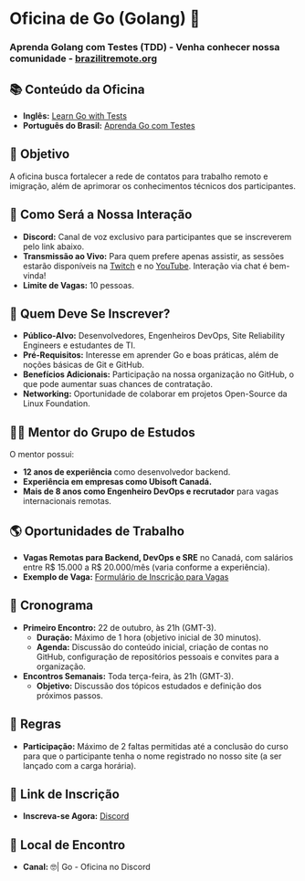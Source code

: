 # Oficina de Go (Golang) 🚀
### Aprenda Golang com Testes (TDD) - Venha conhecer nossa comunidade - [brazilitremote.org](https://www.brazilitremote.org/)


## 📚 Conteúdo da Oficina

- **Inglês:** [Learn Go with Tests](https://quii.gitbook.io/learn-go-with-tests/)
- **Português do Brasil:** [Aprenda Go com Testes](https://larien.gitbook.io/aprenda-go-com-testes)

## 🎯 Objetivo

A oficina busca fortalecer a rede de contatos para trabalho remoto e imigração, além de aprimorar os conhecimentos técnicos dos participantes.

## 🤝 Como Será a Nossa Interação

- **Discord:** Canal de voz exclusivo para participantes que se inscreverem pelo link abaixo.
- **Transmissão ao Vivo:** Para quem prefere apenas assistir, as sessões estarão disponíveis na [Twitch](https://www.twitch.tv) e no [YouTube](https://www.youtube.com). Interação via chat é bem-vinda!
- **Limite de Vagas:** 10 pessoas.

## 👥 Quem Deve Se Inscrever?

- **Público-Alvo:** Desenvolvedores, Engenheiros DevOps, Site Reliability Engineers e estudantes de TI.
- **Pré-Requisitos:** Interesse em aprender Go e boas práticas, além de noções básicas de Git e GitHub.
- **Benefícios Adicionais:** Participação na nossa organização no GitHub, o que pode aumentar suas chances de contratação.
- **Networking:** Oportunidade de colaborar em projetos Open-Source da Linux Foundation.

## 🧑‍🏫 Mentor do Grupo de Estudos

O mentor possui:
- **12 anos de experiência** como desenvolvedor backend.
- **Experiência em empresas como Ubisoft Canadá.**
- **Mais de 8 anos como Engenheiro DevOps e recrutador** para vagas internacionais remotas.

## 🌎 Oportunidades de Trabalho

- **Vagas Remotas para Backend, DevOps e SRE** no Canadá, com salários entre R$ 15.000 a R$ 20.000/mês (varia conforme a experiência).
- **Exemplo de Vaga:** [Formulário de Inscrição para Vagas](https://docs.google.com/forms/d/e/1FAIpQLSefyqoDpOXhBKuKc8VhUCX96iLNoNNn8KoSjmjMTObzCodmKg/viewform)

## 📅 Cronograma

- **Primeiro Encontro:** 22 de outubro, às 21h (GMT-3).
  - **Duração:** Máximo de 1 hora (objetivo inicial de 30 minutos).
  - **Agenda:** Discussão do conteúdo inicial, criação de contas no GitHub, configuração de repositórios pessoais e convites para a organização.
- **Encontros Semanais:** Toda terça-feira, às 21h (GMT-3).
  - **Objetivo:** Discussão dos tópicos estudados e definição dos próximos passos.

## 📜 Regras

- **Participação:** Máximo de 2 faltas permitidas até a conclusão do curso para que o participante tenha o nome registrado no nosso site (a ser lançado com a carga horária).

## 🔗 Link de Inscrição

- **Inscreva-se Agora:** [Discord](https://discord.gg/nrgt2EQw3r?event=1295555565874843649)

## 📍 Local de Encontro

- **Canal:** ⁠🤓| Go - Oficina no Discord
